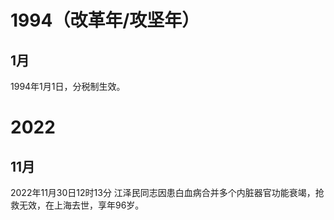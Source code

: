 # 1994（改革年/攻坚年）

## 1月

1994年1月1日，分税制生效。

# 2022

## 11月
2022年11月30日12时13分 江泽民同志因患白血病合并多个内脏器官功能衰竭，抢救无效，在上海去世，享年96岁。


